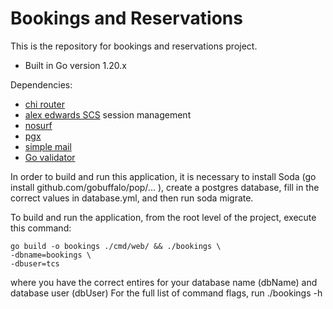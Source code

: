 # Bookings and Reservations

This is the repository for bookings and reservations project.

- Built in Go version 1.20.x

Dependencies:

- [chi router](https://github.com/go-chi/chi)
- [alex edwards SCS](https://github.com/alexedwards/scs) session management
- [nosurf](https://github.com/justinas/nosurf)
- [pgx](https://github.com/jackc/pgx)
- [simple mail](https://github.com/xhit/go-simple-mail)
- [Go validator](https://github.com/asaskevich/govalidator)

In order to build and run this application, it is necessary to
install Soda (go install github.com/gobuffalo/pop/... ), create
a postgres database, fill in the correct values in database.yml,
and then run soda migrate.

To build and run the application, from the root level of the project,
execute this command:
```
go build -o bookings ./cmd/web/ && ./bookings \
-dbname=bookings \
-dbuser=tcs
```
where you have the correct entires for your database name (dbName)
and database user (dbUser)
For the full list of command flags, run ./bookings -h